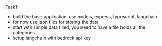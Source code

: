 Task1:
- build the base application, use nodejs, express, typescript, langchain
- for now use json files for storing the data
- start with simple data filled, you need to have a file holds all the categories
- setup langchain with bedrock api key

